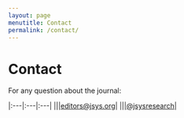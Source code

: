 ```yaml
---
layout: page
menutitle: Contact
permalink: /contact/
---
```


# Contact

For any question about the journal:

|:---|:---|:---|
|<i class="fas fa-envelope"></i>||[editors@jsys.org](mailto:editors@jsys.org)|
|<i class="fab fa-twitter"></i>||[@jsysresearch](https://twitter.com/jsysresearch)|
